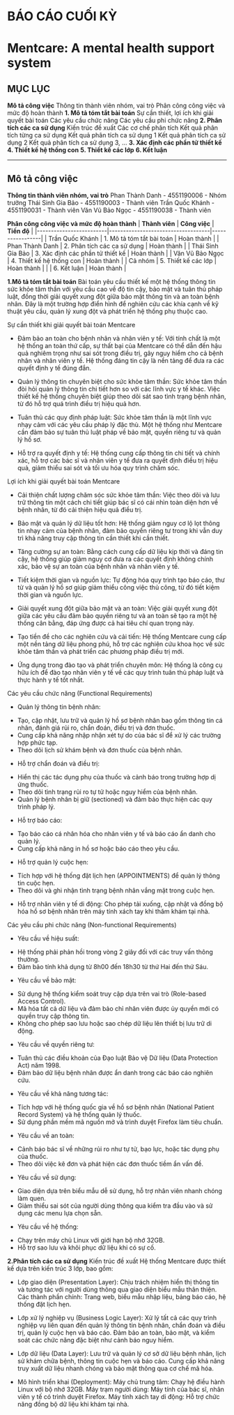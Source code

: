 # BÁO CÁO CUỐI KỲ
# Mentcare: A mental health support system

## MỤC LỤC
**Mô tả công việc**
	Thông tin thành viên nhóm, vai trò
	Phân công công việc và mức độ hoàn thành
**1. Mô tả tóm tắt bài toán**
	Sự cần thiết, lợi ích khi giải quyết bài toán
	Các yêu cầu chức năng
	Các yêu cầu phi chức năng
**2. Phân tích các ca sử dụng**
	Kiến trúc đề xuất
	Các cơ chế phân tích
	Kết quả phân tích từng ca sử dụng
		Kết quả phân tích ca sử dụng 1
		Kết quả phân tích ca sử dụng 2
		Kết quả phân tích ca sử dụng 3, …
**3. Xác định các phần tử thiết kế**
**4. Thiết kế hệ thống con**
**5. Thiết kế các lớp**
**6. Kết luận**

---

## Mô tả công việc
**Thông tin thành viên nhóm, vai trò**
Phan Thành Danh - 4551190006 - Nhóm trưởng
Thái Sinh Gia Bảo - 4551190003 - Thành viên
Trần Quốc Khánh - 4551190031 - Thành viên
Văn Vũ Bảo Ngọc - 4551190038 - Thành viên

**Phân công công việc và mức độ hoàn thành**
| **Thành viên**          | **Công việc**                      | **Tiến độ**     |
|-------------------------|------------------------------------|-----------------|
| Trần Quốc Khánh         | 1. Mô tả tóm tắt bài toán          | Hoàn thành      |
| Phan Thành Danh         | 2. Phân tích các ca sử dụng        | Hoàn thành      |
| Thái Sinh Gia Bảo       | 3. Xác định các phần tử thiết kế   | Hoàn thành      |
| Văn Vũ Bảo Ngọc         | 4. Thiết kế hệ thống con           | Hoàn thành      |
| Cả nhóm                 | 5. Thiết kế các lớp                | Hoàn thành      |
|                         | 6. Kết luận                        | Hoàn thành      |

**1.Mô tả tóm tắt bài toán**
Bài toán yêu cầu thiết kế một hệ thống thông tin sức khỏe tâm thần với yêu cầu cao về độ tin cậy, bảo mật và tuân thủ pháp luật, đồng thời giải quyết xung đột giữa bảo mật thông tin và an toàn bệnh nhân. Đây là một trường hợp điển hình để nghiên cứu các khía cạnh về kỹ thuật yêu cầu, quản lý xung đột và phát triển hệ thống phụ thuộc cao.

Sự cần thiết khi giải quyết bài toán Mentcare
- Đảm bảo an toàn cho bệnh nhân và nhân viên y tế:
Với tính chất là một hệ thống an toàn thứ cấp, sự thất bại của Mentcare có 	thể dẫn đến hậu quả nghiêm trọng như sai sót trong điều trị, gây nguy hiểm cho cả bệnh nhân và nhân viên y tế. Hệ thống đáng tin cậy là nền tảng để đưa 	ra các quyết định y tế đúng đắn.

- Quản lý thông tin chuyên biệt cho sức khỏe tâm thần:
Sức khỏe tâm thần đòi hỏi quản lý thông tin chi tiết hơn so với các
lĩnh vực y tế khác. Việc thiết kế hệ thống chuyên biệt giúp theo dõi sát sao tình trạng bệnh nhân, từ đó hỗ trợ quá trình điều trị hiệu quả hơn.

- Tuân thủ các quy định pháp luật:
Sức khỏe tâm thần là một lĩnh vực nhạy cảm với các yêu cầu pháp lý
đặc thù. Một hệ thống như Mentcare cần đảm bảo sự tuân thủ luật
pháp về bảo mật, quyền riêng tư và quản lý hồ sơ.

- Hỗ trợ ra quyết định y tế:
Hệ thống cung cấp thông tin chi tiết và chính xác, hỗ trợ các bác sĩ và
nhân viên y tế đưa ra quyết định điều trị hiệu quả, giảm thiểu sai sót
và tối ưu hóa quy trình chăm sóc.

Lợi ích khi giải quyết bài toán Mentcare
- Cải thiện chất lượng chăm sóc sức khỏe tâm thần:
Việc theo dõi và lưu trữ thông tin một cách chi tiết giúp bác sĩ có cái
nhìn toàn diện hơn về bệnh nhân, từ đó cải thiện hiệu quả điều trị.

- Bảo mật và quản lý dữ liệu tốt hơn:
Hệ thống giảm nguy cơ lộ lọt thông tin nhạy cảm của bệnh nhân, đảm
bảo quyền riêng tư trong khi vẫn duy trì khả năng truy cập thông tin
cần thiết khi cần thiết.

- Tăng cường sự an toàn:
Bằng cách cung cấp dữ liệu kịp thời và đáng tin cậy, hệ thống giúp
giảm nguy cơ đưa ra các quyết định không chính xác, bảo vệ sự an
toàn của bệnh nhân và nhân viên y tế.

- Tiết kiệm thời gian và nguồn lực:
Tự động hóa quy trình tạo báo cáo, thư từ và quản lý hồ sơ giúp giảm
thiểu công việc thủ công, từ đó tiết kiệm thời gian và nguồn lực.

- Giải quyết xung đột giữa bảo mật và an toàn:
Việc giải quyết xung đột giữa các yêu cầu đảm bảo quyền riêng tư và
an toàn sẽ tạo ra một hệ thống cân bằng, đáp ứng được cả hai tiêu chí
quan trọng này.

- Tạo tiền đề cho các nghiên cứu và cải tiến:
Hệ thống Mentcare cung cấp một nền tảng dữ liệu phong phú, hỗ trợ
các nghiên cứu khoa học về sức khỏe tâm thần và phát triển các
phương pháp điều trị mới.

- Ứng dụng trong đào tạo và phát triển chuyên môn:
Hệ thống là công cụ hữu ích để đào tạo nhân viên y tế về các quy trình
tuân thủ pháp luật và thực hành y tế tốt nhất.

Các yêu cầu chức năng (Functional Requirements)
- Quản lý thông tin bệnh nhân:
+ Tạo, cập nhật, lưu trữ và quản lý hồ sơ bệnh nhân bao gồm thông tin
cá nhân, đánh giá rủi ro, chẩn đoán, điều trị và đơn thuốc.
+ Cung cấp khả năng nhập nhận xét tự do của bác sĩ để xử lý các trường
hợp phức tạp.
+ Theo dõi lịch sử khám bệnh và đơn thuốc của bệnh nhân.

- Hỗ trợ chẩn đoán và điều trị:
+ Hiển thị các tác dụng phụ của thuốc và cảnh báo trong trường hợp dị
ứng thuốc.
+ Theo dõi tình trạng rủi ro tự tử hoặc nguy hiểm của bệnh nhân.
+ Quản lý bệnh nhân bị giữ (sectioned) và đảm bảo thực hiện các quy
trình pháp lý.
- Hỗ trợ báo cáo:
+ Tạo báo cáo cá nhân hóa cho nhân viên y tế và báo cáo ẩn danh cho
quản lý.
+ Cung cấp khả năng in hồ sơ hoặc báo cáo theo yêu cầu.

- Hỗ trợ quản lý cuộc hẹn:
+ Tích hợp với hệ thống đặt lịch hẹn (APPOINTMENTS) để quản lý
thông tin cuộc hẹn.
+ Theo dõi và ghi nhận tình trạng bệnh nhân vắng mặt trong cuộc hẹn.

- Hỗ trợ nhân viên y tế di động:
Cho phép tải xuống, cập nhật và đồng bộ hóa hồ sơ bệnh nhân trên
máy tính xách tay khi thăm khám tại nhà.


Các yêu cầu phi chức năng (Non-functional Requirements)
- Yêu cầu về hiệu suất:
+ Hệ thống phải phản hồi trong vòng 2 giây đối với các truy vấn thông
thường.
+ Đảm bảo tính khả dụng từ 8h00 đến 18h30 từ thứ Hai đến thứ Sáu.

- Yêu cầu về bảo mật:
+ Sử dụng hệ thống kiểm soát truy cập dựa trên vai trò (Role-based
Access Control).
+ Mã hóa tất cả dữ liệu và đảm bảo chỉ nhân viên được ủy quyền mới có
quyền truy cập thông tin.
+ Không cho phép sao lưu hoặc sao chép dữ liệu lên thiết bị lưu trữ di
động.

- Yêu cầu về quyền riêng tư:
+ Tuân thủ các điều khoản của Đạo luật Bảo vệ Dữ liệu (Data
Protection Act) năm 1998.
+ Đảm bảo dữ liệu bệnh nhân được ẩn danh trong các báo cáo nghiên
cứu.

- Yêu cầu về khả năng tương tác:
+ Tích hợp với hệ thống quốc gia về hồ sơ bệnh nhân (National Patient
Record System) và hệ thống quản lý thuốc.
+ Sử dụng phần mềm mã nguồn mở và trình duyệt Firefox làm tiêu
chuẩn.

- Yêu cầu về an toàn:
+ Cảnh báo bác sĩ về những rủi ro như tự tử, bạo lực, hoặc tác dụng phụ
của thuốc.
+ Theo dõi việc kê đơn và phát hiện các đơn thuốc tiềm ẩn vấn đề.

- Yêu cầu về sử dụng:
+ Giao diện dựa trên biểu mẫu dễ sử dụng, hỗ trợ nhân viên nhanh
chóng làm quen.
+ Giảm thiểu sai sót của người dùng thông qua kiểm tra đầu vào và sử
dụng các menu lựa chọn sẵn.

- Yêu cầu về hệ thống:
+ Chạy trên máy chủ Linux với giới hạn bộ nhớ 32GB.
+ Hỗ trợ sao lưu và khôi phục dữ liệu khi có sự cố. 


**2.Phân tích các ca sử dụng**
Kiến trúc đề xuất
Hệ thống Mentcare được thiết kế dựa trên kiến trúc 3 lớp, bao gồm:
- Lớp giao diện (Presentation Layer):
Chịu trách nhiệm hiển thị thông tin và tương tác với người dùng thông qua giao diện biểu mẫu thân thiện.
Các thành phần chính: Trang web, biểu mẫu nhập liệu, bảng báo cáo, hệ thống đặt lịch hẹn.

- Lớp xử lý nghiệp vụ (Business Logic Layer):
Xử lý tất cả các quy trình nghiệp vụ liên quan đến quản lý thông tin bệnh nhân, chẩn đoán và điều trị, quản lý cuộc hẹn và báo cáo.
Đảm bảo an toàn, bảo mật, và kiểm soát các chức năng đặc biệt như cảnh báo nguy hiểm.

- Lớp dữ liệu (Data Layer):
Lưu trữ và quản lý cơ sở dữ liệu bệnh nhân, lịch sử khám chữa bệnh, thông tin cuộc hẹn và báo cáo.
Cung cấp khả năng truy xuất dữ liệu nhanh chóng và bảo mật thông qua cơ chế mã hóa.

* Mô hình triển khai (Deployment):
Máy chủ trung tâm: Chạy hệ điều hành Linux với bộ nhớ 32GB.
Máy trạm người dùng: Máy tính của bác sĩ, nhân viên y tế có trình duyệt Firefox.
Máy tính xách tay di động: Hỗ trợ chức năng đồng bộ dữ liệu khi khám tại nhà.
